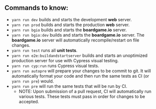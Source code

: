 ## Commands to know:

* `yarn run dev` builds and starts the development **web** server.
* `yarn run prod` builds and starts the production **web** server.
* `yarn run bgio` builds and starts the **boardgame.io** server.
* `yarn run bgio:dev` builds and starts the **boardgame.io** server.  The **boardgame.io** server will automatically recompile/restart on file changes.
* `yarn run test` runs all **unit tests**.
* `yarn run e2e:buildandstartserver` builds and starts an unoptimized production server for use with Cypress visual testing.
* `yarn run cyp:run` runs Cypress visual tests.
* `yarn run autopre` will prepare your changes to be commit to git.  It will automatically format your code and then run the same tests as CI (or `yarn run pre`) would.
* `yarn run pre` will run the same tests that will be run by CI.
  * NOTE: Upon submission of a pull request, CI will automatically run various tests.  These tests must pass in order for changes to be accepted.

